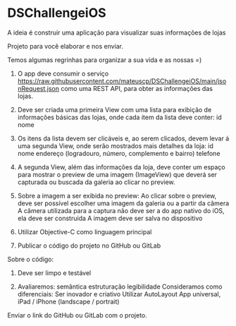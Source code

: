 # DSChallengeiOS
A ideia é construir uma aplicação para visualizar suas informações de lojas

Projeto para você elaborar e nos enviar.

Temos algumas regrinhas para organizar a sua vida e as nossas =)

1. O app deve consumir o serviço https://raw.githubusercontent.com/mateuscp/DSChallengeiOS/main/jsonRequest.json como uma REST API, para obter as informações das lojas.

2. Deve ser criada uma primeira View com uma lista para exibição de informações básicas das lojas, onde cada item da lista deve conter:
id
nome
3. Os itens da lista devem ser clicáveis e, ao serem clicados, devem levar á uma segunda View, onde serão mostrados mais detalhes da loja:
id
nome
endereço (logradouro, número, complemento e  bairro)
telefone
4. A segunda View, além das informações da loja, deve conter um espaço para mostrar o preview de uma imagem (ImageView) que deverá ser capturada ou buscada da galeria ao clicar no preview.

5. Sobre a imagem a ser exibida no preview:
Ao clicar sobre o preview, deve ser possível escolher uma imagem da galeria ou a partir da câmera
A câmera utilizada para a captura não deve ser a do app nativo do iOS, ela deve ser construída
A imagem deve ser salva no dispositivo
6. Utilizar Objective-C como linguagem principal

7. Publicar o código do projeto no GitHub ou GitLab

Sobre o código:

1. Deve ser limpo e testável

2. Avaliaremos:
semântica
estruturação
legibilidade
Consideramos como diferenciais:
Ser inovador e criativo
Utilizar AutoLayout
App universal, iPad / iPhone (landscape / portrait)

Enviar o link do GitHub ou GitLab com o projeto.
